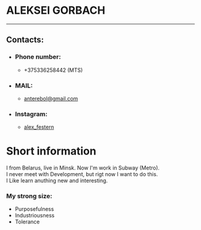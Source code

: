 # **ALEKSEI GORBACH**
***
## **Contacts:**
 * ### Phone number:
   * +375336258442 (MTS)
 * ### MAIL:
   * anterebol@gmail.com
 * ### Instagram:
   * [alex_festern](https://www.instagram.com/alex_festern/)
# **Short information**
  I from Belarus, live in Minsk. Now I'm work in Subway (Metro).\
  I never meet with Development, but rigt now I want to do this.\
  I Like learn anuthing new and interesting.
  ### My strong size:
   * Purposefulness 
   * Industriousness
   * Tolerance